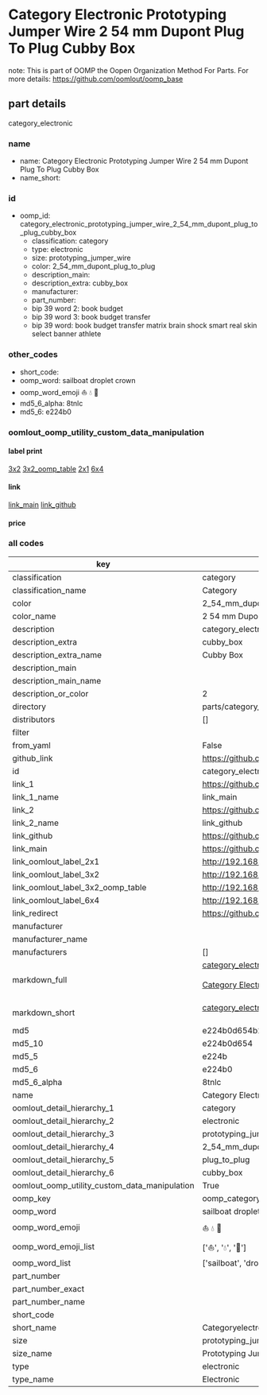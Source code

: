 # Category Electronic Prototyping Jumper Wire 2 54 mm Dupont Plug To Plug Cubby Box  

note: This is part of OOMP the Oopen Organization Method For Parts. For more details: https://github.com/oomlout/oomp_base

##  part details
  



category_electronic



### name
* name: Category Electronic Prototyping Jumper Wire 2 54 mm Dupont Plug To Plug Cubby Box
* name_short: 
### id
* oomp_id: category_electronic_prototyping_jumper_wire_2_54_mm_dupont_plug_to_plug_cubby_box
  * classification: category
  * type: electronic
  * size: prototyping_jumper_wire
  * color: 2_54_mm_dupont_plug_to_plug
  * description_main: 
  * description_extra: cubby_box
  * manufacturer: 
  * part_number: 
  * bip 39 word 2: book budget
  * bip 39 word 3: book budget transfer
  * bip 39 word: book budget transfer matrix brain shock smart real skin select banner athlete

### other_codes
* short_code: 
* oomp_word: sailboat droplet crown
* oomp_word_emoji :sailboat: :droplet: :crown:
* md5_6_alpha: 8tnlc
* md5_6: e224b0






### oomlout_oomp_utility_custom_data_manipulation
#### label print
[3x2](http://192.168.1.245:1112/?label=oomp%208tnlc)
[3x2_oomp_table](http://192.168.1.108:1112/?label=oomp%208tnlc)
[2x1](http://192.168.1.242:1112/?label=oomp%208tnlc)
[6x4](http://192.168.1.55:1112/?label=oomp%208tnlc)    

#### link

[link_main](https://github.com/oomlout/oomlout_oomp_version_1_messy/tree/main/parts/category_electronic_prototyping_jumper_wire_2_54_mm_dupont_plug_to_plug_cubby_box) [link_github](https://github.com/oomlout/oomlout_oomp_version_1_messy/tree/main/parts/category_electronic_prototyping_jumper_wire_2_54_mm_dupont_plug_to_plug_cubby_box)                             

#### price







### all codes 
| key | value |  
| --- | --- |  
| classification | category |  
| classification_name | Category |  
| color | 2_54_mm_dupont_plug_to_plug |  
| color_name | 2 54 mm Dupont Plug To Plug |  
| description | category_electronic |  
| description_extra | cubby_box |  
| description_extra_name | Cubby Box |  
| description_main |  |  
| description_main_name |  |  
| description_or_color | 2  |  
| directory | parts/category_electronic_prototyping_jumper_wire_2_54_mm_dupont_plug_to_plug_cubby_box |  
| distributors | [] |  
| filter |  |  
| from_yaml | False |  
| github_link | https://github.com/oomlout/oomlout_oomp_part_src/tree/main/parts/category_electronic_prototyping_jumper_wire_2_54_mm_dupont_plug_to_plug_cubby_box |  
| id | category_electronic_prototyping_jumper_wire_2_54_mm_dupont_plug_to_plug_cubby_box |  
| link_1 | https://github.com/oomlout/oomlout_oomp_version_1_messy/tree/main/parts/category_electronic_prototyping_jumper_wire_2_54_mm_dupont_plug_to_plug_cubby_box |  
| link_1_name | link_main |  
| link_2 | https://github.com/oomlout/oomlout_oomp_version_1_messy/tree/main/parts/category_electronic_prototyping_jumper_wire_2_54_mm_dupont_plug_to_plug_cubby_box |  
| link_2_name | link_github |  
| link_github | https://github.com/oomlout/oomlout_oomp_version_1_messy/tree/main/parts/category_electronic_prototyping_jumper_wire_2_54_mm_dupont_plug_to_plug_cubby_box |  
| link_main | https://github.com/oomlout/oomlout_oomp_version_1_messy/tree/main/parts/category_electronic_prototyping_jumper_wire_2_54_mm_dupont_plug_to_plug_cubby_box |  
| link_oomlout_label_2x1 | http://192.168.1.242:1112/?label=oomp%208tnlc |  
| link_oomlout_label_3x2 | http://192.168.1.245:1112/?label=oomp%208tnlc |  
| link_oomlout_label_3x2_oomp_table | http://192.168.1.108:1112/?label=oomp%208tnlc |  
| link_oomlout_label_6x4 | http://192.168.1.55:1112/?label=oomp%208tnlc |  
| link_redirect | https://github.com/oomlout/oomlout_oomp_version_1_messy/tree/main/parts/category_electronic_prototyping_jumper_wire_2_54_mm_dupont_plug_to_plug_cubby_box |  
| manufacturer |  |  
| manufacturer_name |  |  
| manufacturers | [] |  
| markdown_full | [category_electronic_prototyping_jumper_wire_2_54_mm_dupont_plug_to_plug_cubby_box](none)<br>[](none)<br>[Category Electronic Prototyping Jumper Wire 2 54 Mm Dupont Plug To Plug Cubby Box](none)<br><br> |  
| markdown_short | [category_electronic_prototyping_jumper_wire_2_54_mm_dupont_plug_to_plug_cubby_box](none)<br><br> |  
| md5 | e224b0d654b2f993190d7893ce4760cc |  
| md5_10 | e224b0d654 |  
| md5_5 | e224b |  
| md5_6 | e224b0 |  
| md5_6_alpha | 8tnlc |  
| name | Category Electronic Prototyping Jumper Wire 2 54 mm Dupont Plug To Plug Cubby Box |  
| oomlout_detail_hierarchy_1 | category |  
| oomlout_detail_hierarchy_2 | electronic |  
| oomlout_detail_hierarchy_3 | prototyping_jumper_wire |  
| oomlout_detail_hierarchy_4 | 2_54_mm_dupont |  
| oomlout_detail_hierarchy_5 | plug_to_plug |  
| oomlout_detail_hierarchy_6 | cubby_box |  
| oomlout_oomp_utility_custom_data_manipulation | True |  
| oomp_key | oomp_category_electronic_prototyping_jumper_wire_2_54_mm_dupont_plug_to_plug_cubby_box |  
| oomp_word | sailboat droplet crown |  
| oomp_word_emoji | :sailboat: :droplet: :crown: |  
| oomp_word_emoji_list | [':sailboat:', ':droplet:', ':crown:'] |  
| oomp_word_list | ['sailboat', 'droplet', 'crown'] |  
| part_number |  |  
| part_number_exact |  |  
| part_number_name |  |  
| short_code |  |  
| short_name | Categoryelectronic |  
| size | prototyping_jumper_wire |  
| size_name | Prototyping Jumper Wire |  
| type | electronic |  
| type_name | Electronic |  
